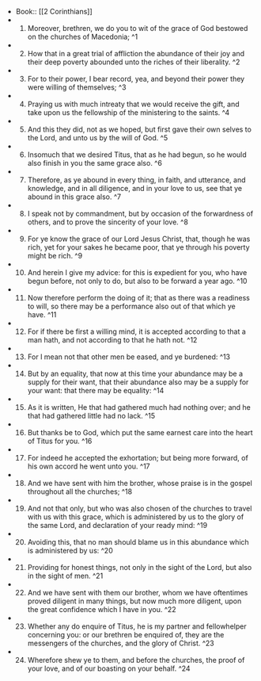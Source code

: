 - Book:: [[2 Corinthians]]
- 1. Moreover, brethren, we do you to wit of the grace of God bestowed on the churches of Macedonia; ^1
- 2. How that in a great trial of affliction the abundance of their joy and their deep poverty abounded unto the riches of their liberality. ^2
- 3. For to their power, I bear record, yea, and beyond their power they were willing of themselves; ^3
- 4. Praying us with much intreaty that we would receive the gift, and take upon us the fellowship of the ministering to the saints. ^4
- 5. And this they did, not as we hoped, but first gave their own selves to the Lord, and unto us by the will of God. ^5
- 6. Insomuch that we desired Titus, that as he had begun, so he would also finish in you the same grace also. ^6
- 7. Therefore, as ye abound in every thing, in faith, and utterance, and knowledge, and in all diligence, and in your love to us, see that ye abound in this grace also. ^7
- 8. I speak not by commandment, but by occasion of the forwardness of others, and to prove the sincerity of your love. ^8
- 9. For ye know the grace of our Lord Jesus Christ, that, though he was rich, yet for your sakes he became poor, that ye through his poverty might be rich. ^9
- 10. And herein I give my advice: for this is expedient for you, who have begun before, not only to do, but also to be forward a year ago. ^10
- 11. Now therefore perform the doing of it; that as there was a readiness to will, so there may be a performance also out of that which ye have. ^11
- 12. For if there be first a willing mind, it is accepted according to that a man hath, and not according to that he hath not. ^12
- 13. For I mean not that other men be eased, and ye burdened: ^13
- 14. But by an equality, that now at this time your abundance may be a supply for their want, that their abundance also may be a supply for your want: that there may be equality: ^14
- 15. As it is written, He that had gathered much had nothing over; and he that had gathered little had no lack. ^15
- 16. But thanks be to God, which put the same earnest care into the heart of Titus for you. ^16
- 17. For indeed he accepted the exhortation; but being more forward, of his own accord he went unto you. ^17
- 18. And we have sent with him the brother, whose praise is in the gospel throughout all the churches; ^18
- 19. And not that only, but who was also chosen of the churches to travel with us with this grace, which is administered by us to the glory of the same Lord, and declaration of your ready mind: ^19
- 20. Avoiding this, that no man should blame us in this abundance which is administered by us: ^20
- 21. Providing for honest things, not only in the sight of the Lord, but also in the sight of men. ^21
- 22. And we have sent with them our brother, whom we have oftentimes proved diligent in many things, but now much more diligent, upon the great confidence which I have in you. ^22
- 23. Whether any do enquire of Titus, he is my partner and fellowhelper concerning you: or our brethren be enquired of, they are the messengers of the churches, and the glory of Christ. ^23
- 24. Wherefore shew ye to them, and before the churches, the proof of your love, and of our boasting on your behalf. ^24
